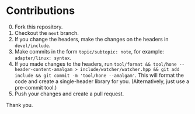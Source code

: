 # Contributions

0. Fork this repository.
1. Checkout the `next` branch.
2. If you change the headers, make the changes on the headers in `devel/include`.
3. Make commits in the form `topic/subtopic: note`, for example: `adapter/linux: syntax`.
4. If you made changes to the headers, run `tool/format && tool/hone --header-content-amalgam > include/watcher/watcher.hpp && git add include && git commit -m 'tool/hone --amalgam'`. This will format the code and create a single-header library for you. (Alternatively, just use a pre-commit tool.)
5. Push your changes and create a pull request.

Thank you.
